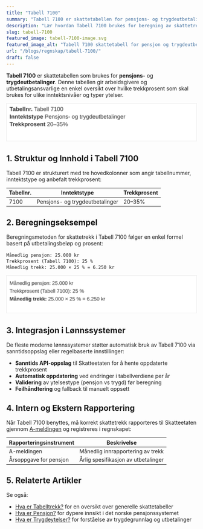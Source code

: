 ```yaml
---
title: "Tabell 7100"
summary: "Tabell 7100 er skattetabellen for pensjons- og trygdeutbetalinger med trekkprosent på 20–35 %. Guide med beregningseksempel og systemintegrasjon."
description: "Lær hvordan Tabell 7100 brukes for beregning av skattetrekk ved pensjons- og trygdeutbetalinger. Eksempler, implementering i lønnssystemer og rapporteringskrav."
slug: tabell-7100
featured_image: tabell-7100-image.svg
featured_image_alt: "Tabell 7100 skattetabell for pensjon og trygdeutbetalinger"
url: "/blogs/regnskap/tabell-7100/"
draft: false
---
```


**Tabell 7100** er skattetabellen som brukes for **pensjons-** og **trygdeutbetalinger**. Denne tabellen gir arbeidsgivere og utbetalingsansvarlige en enkel oversikt over hvilke trekkprosent som skal brukes for ulike inntektsnivåer og typer ytelser.

![Oversikt over Tabell 7100](tabell-7100-struktur.svg)

## 1. Struktur og Innhold i Tabell 7100

Tabell 7100 er strukturert med tre hovedkolonner som angir tabellnummer, inntektstype og anbefalt trekkprosent:

| **Tabellnr.** | **Inntektstype**                    | **Trekkprosent** |
|---------------|-------------------------------------|------------------|
| 7100          | Pensjons- og trygdeutbetalinger     | 20–35%           |

## 2. Beregningseksempel

Beregningsmetoden for skattetrekk i Tabell 7100 følger en enkel formel basert på utbetalingsbeløp og prosent:

```
Månedlig pensjon: 25.000 kr
Trekkprosent (Tabell 7100): 25 %
Månedlig trekk: 25.000 × 25 % = 6.250 kr
```

![Eksempel på trekkberegning med Tabell 7100](tabell-7100-eksempel.svg)

## 3. Integrasjon i Lønnssystemer

De fleste moderne lønnssystemer støtter automatisk bruk av Tabell 7100 via sanntidsoppslag eller regelbaserte innstillinger:

* **Sanntids API-oppslag** til Skatteetaten for å hente oppdaterte trekkprosent
* **Automatisk oppdatering** ved endringer i tabellverdiene per år
* **Validering** av ytelsestype (pensjon vs trygd) før beregning
* **Feilhåndtering** og fallback til manuelt oppsett

## 4. Intern og Ekstern Rapportering

Når Tabell 7100 benyttes, må korrekt skattetrekk rapporteres til Skatteetaten gjennom [A-meldingen](/blogs/regnskap/hva-er-a-meldingen "Hva er A-meldingen? Komplett Guide til Inntekts- og Trekkoppgaver") og registreres i regnskapet:

| **Rapporteringsinstrument** | **Beskrivelse**                    |
|-----------------------------|------------------------------------|
| A-meldingen                 | Månedlig innrapportering av trekk  |
| Årsoppgave for pensjon      | Årlig spesifikasjon av utbetalinger |

## 5. Relaterte Artikler

Se også:

* [Hva er Tabelltrekk?](/blogs/regnskap/hva-er-tabelltrekk "Hva er Tabelltrekk?") for en oversikt over generelle skattetabeller
* [Hva er Pensjon?](/blogs/regnskap/hva-er-pensjon "Hva er Pensjon?") for dypere innsikt i det norske pensjonssystemet
* [Hva er Trygdeytelser?](/blogs/regnskap/hva-er-trygdeytelser "Hva er Trygdeytelser?") for forståelse av trygdegrunnlag og utbetalinger
